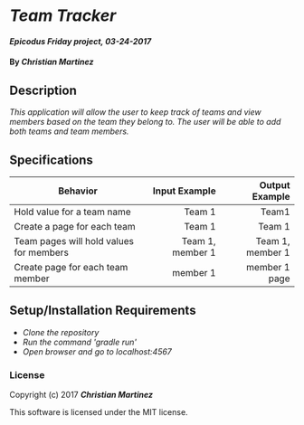 # _Team Tracker_

#### _Epicodus Friday project, 03-24-2017_

#### By _**Christian Martinez**_

## Description
_This application will allow the user to keep track of teams and view members based on the team they belong to. The user will be able to add both teams and team members._


## Specifications

| Behavior                   | Input Example     | Output Example    |
| -------------------------- | -----------------:| -----------------:|
| Hold value for a team name | Team 1 | Team1  |
| Create a page for each team | Team 1 | Team 1|
| Team pages will hold values for members | Team 1, member 1 | Team 1, member 1|
Create page for each team member | member 1 | member 1 page |

## Setup/Installation Requirements

* _Clone the repository_
* _Run the command 'gradle run'_
* _Open browser and go to localhost:4567_


### License

Copyright (c) 2017 **_Christian Martinez_**

This software is licensed under the MIT license.
